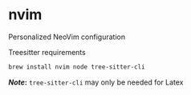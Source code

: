 # nvim
Personalized NeoVim configuration

Treesitter requirements
```zsh
brew install nvim node tree-sitter-cli
```

**_Note_:** `tree-sitter-cli` may only be needed for Latex 

